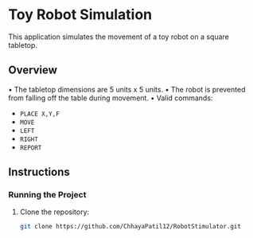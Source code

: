 # Toy Robot Simulation
This application simulates the movement of a toy robot on a square tabletop.
## Overview
•	The tabletop dimensions are 5 units x 5 units.
•	The robot is prevented from falling off the table during movement.
•	Valid commands:
  - `PLACE X,Y,F`
  - `MOVE`
  - `LEFT`
 - `RIGHT`
- `REPORT`

## Instructions

### Running the Project

1. Clone the repository:
   ```bash
   git clone https://github.com/ChhayaPatil12/RobotStimulator.git
